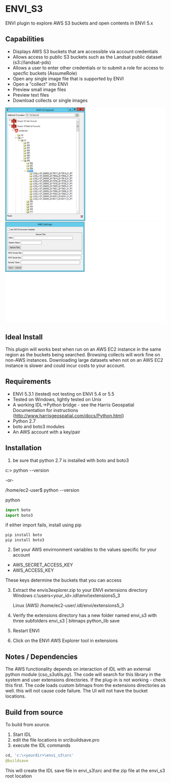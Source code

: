 # ENVI_S3
ENVI plugin to explore AWS S3 buckets and open contents in ENVI 5.x

## Capabilities
- Displays AWS S3 buckets that are accessible via account credentials
- Allows access to public S3 buckets such as the Landsat public dataset (s3://landsat-pds)
- Allows a user to enter other credentials or to submit a role for access to specfic buckets (AssumeRole)
- Open any single image file that is supported by ENVI 
- Open a "collect" into ENVI
- Preview small image files 
- Preview text files
- Download collects or single images

![Alt text](https://github.com/blegeer/ENVI_S3/blob/master/screenshots/ENVIS3ExplorerScreenshot.png "Explorer Screenshot")
![Alt text](https://github.com/blegeer/ENVI_S3/blob/master/screenshots/ENVIS3ExplorerSettingsScreenshot.png "Explorer Screenshot")

## Ideal Install
This plugin will works best when run on an AWS EC2 instance in the same region as the buckets being searched. Browsing collects will work fine on non-AWS instances. Downloading large datasets when not on an AWS EC2 instance is slower and could incur costs to your account.  

## Requirements
- ENVI 5.3.1 (tested) not testing on ENVI 5.4 or 5.5
- Tested on Windows, lightly tested on Unix
- A working IDL->Python bridge - see the Harris Geospatial Documentation for instructions (http://www.harrisgeospatial.com/docs/Python.html)
- Python 2.7
- boto and boto3 modules
- An AWS account with a key/pair

## Installation
1. be sure that python 2.7 is installed with boto and boto3

  c:\> python --version
  
  -or-
  
  /home/ec2-user$ python --version
  
 python
 
 ```python
 import boto
 import boto3
 ```
 
   if either import fails, install using pip
   ```
   pip install boto
   pip install boto3
   ```
   
2. Set your AWS envirnonment variables to the values specific for your account

- AWS_SECRET_ACCESS_KEY
- AWS_ACCESS_KEY

These keys determine the buckets that you can access

3. Extract the envis3explorer.zip to your ENVI extensions directory
   Windows 
   c:\users\<your_id>\.idl\envi\extensions5_3
   
   Linux (AWS)
   /home/ec2-user/.idl/envi/extensions5_3
   
4. Verify the extensions directory has a new folder named envi_s3 with three subfolders
    envi_s3
      |
      bitmaps
      python_lib
      save
      
5. Restart ENVI
6. Click on the ENVI AWS Explorer tool in extensions

## Notes / Dependencies
The AWS functionality depends on interaction of IDL with an external python module (cso_s3utils.py). The code will search for this library in the system and user extensions directories. If the plug-in is not working - check this first. 
The code loads custom bitmaps from the extensions directories as well. this will not cause code failure. The UI will not have the bucket locations. 


## Build from source
To build from source. 
1. Start IDL 
2. edit the file locations in src\buildsave.pro
3. execute the IDL commands
```python
cd, 'c:\<yourdir>\envi_s3\src'
@buildsave
```

This will create the IDL save file in envi_s3\src and the zip file at the envi_s3 root location




   


